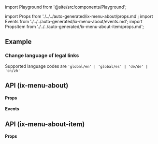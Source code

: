 import Playground from '@site/src/components/Playground';

import Props from './../../auto-generated/ix-menu-about/props.md';
import Events from './../../auto-generated/ix-menu-about/events.md';
import PropsItem from './../../auto-generated/ix-menu-about-item/props.md';

## Example

<Playground
name="about-and-legal" height="30rem" width="100%" noMargin examplesByName>
</Playground>

### Change language of legal links

Supported language codes are `'global/en' | 'global/es' | 'de/de' | 'cn/zh'`

## API (ix-menu-about)

#### Props

<Props />

#### Events

<Events />

## API (ix-menu-about-item)

#### Props

<PropsItem />
